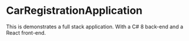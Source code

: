 # CarRegistrationApplication
This is demonstrates a full stack application. With a C# 8 back-end and a React front-end.
